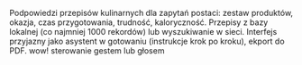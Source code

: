 Podpowiedzi przepisów kulinarnych dla zapytań postaci: zestaw produktów, okazja, czas przygotowania, trudność, kaloryczność. Przepisy z bazy lokalnej (co najmniej 1000 rekordów) lub wyszukiwanie w sieci. Interfejs przyjazny jako asystent w gotowaniu (instrukcje krok po kroku), ekport do PDF.
wow! sterowanie gestem lub głosem
